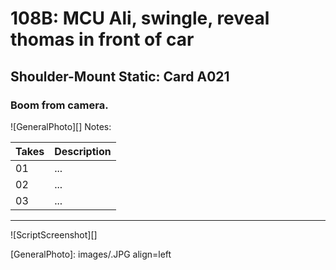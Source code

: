 # 108B: MCU Ali, swingle, reveal thomas in front of car

## Shoulder-Mount Static: Card A021

### Boom from camera.

![GeneralPhoto][]
Notes: 

| Takes | Description |
|:---|:----|
| 01 | ... |
| 02 | ... |
| 03 | ... |

----

![ScriptScreenshot][]


[GeneralPhoto]:  images/.JPG align=left
